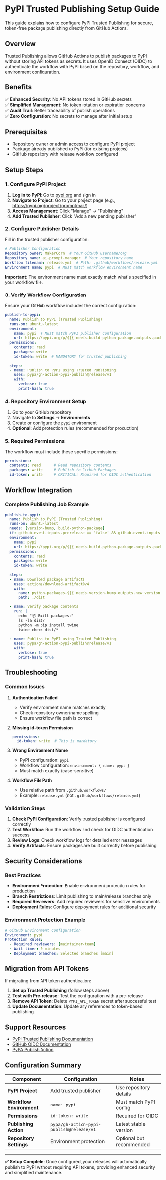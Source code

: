 # PyPI Trusted Publishing Setup Guide

This guide explains how to configure PyPI Trusted Publishing for secure, token-free package publishing directly from GitHub Actions.

## Overview

Trusted Publishing allows GitHub Actions to publish packages to PyPI without storing API tokens as secrets. It uses OpenID Connect (OIDC) to authenticate the workflow with PyPI based on the repository, workflow, and environment configuration.

## Benefits

✅ **Enhanced Security**: No API tokens stored in GitHub secrets  
✅ **Simplified Management**: No token rotation or expiration concerns  
✅ **Audit Trail**: Better traceability of publish operations  
✅ **Zero Configuration**: No secrets to manage after initial setup  

## Prerequisites

- Repository owner or admin access to configure PyPI project
- Package already published to PyPI (for existing projects)
- GitHub repository with release workflow configured

## Setup Steps

### 1. Configure PyPI Project

1. **Log in to PyPI**: Go to [pypi.org](https://pypi.org) and sign in
2. **Navigate to Project**: Go to your project page (e.g., https://pypi.org/project/promptman/)
3. **Access Management**: Click "Manage" → "Publishing"
4. **Add Trusted Publisher**: Click "Add a new pending publisher"

### 2. Configure Publisher Details

Fill in the trusted publisher configuration:

```yaml
# Publisher Configuration
Repository owner: MakerCorn  # Your GitHub username/org
Repository name: ai-prompt-manager  # Your repository name
Workflow filename: release.yml  # Path: .github/workflows/release.yml
Environment name: pypi  # Must match workflow environment name
```

**Important**: The environment name must exactly match what's specified in your workflow file.

### 3. Verify Workflow Configuration

Ensure your GitHub workflow includes the correct configuration:

```yaml
publish-to-pypi:
  name: Publish to PyPI (Trusted Publishing)
  runs-on: ubuntu-latest
  environment: 
    name: pypi  # Must match PyPI publisher configuration
    url: https://pypi.org/p/${{ needs.build-python-package.outputs.package-name }}
  permissions:
    contents: read
    packages: write
    id-token: write  # MANDATORY for trusted publishing
  
  steps:
  - name: Publish to PyPI using Trusted Publishing
    uses: pypa/gh-action-pypi-publish@release/v1
    with:
      verbose: true
      print-hash: true
```

### 4. Repository Environment Setup

1. Go to your GitHub repository
2. Navigate to **Settings** → **Environments**
3. Create or configure the `pypi` environment
4. **Optional**: Add protection rules (recommended for production)

### 5. Required Permissions

The workflow must include these specific permissions:

```yaml
permissions:
  contents: read      # Read repository contents
  packages: write     # Publish to GitHub Packages
  id-token: write     # CRITICAL: Required for OIDC authentication
```

## Workflow Integration

### Complete Publishing Job Example

```yaml
publish-to-pypi:
  name: Publish to PyPI (Trusted Publishing)
  runs-on: ubuntu-latest
  needs: [version-bump, build-python-package]
  if: github.event.inputs.prerelease == 'false' && github.event.inputs.draft == 'false'
  environment: 
    name: pypi
    url: https://pypi.org/p/${{ needs.build-python-package.outputs.package-name }}
  permissions:
    contents: read
    packages: write
    id-token: write
  
  steps:
  - name: Download package artifacts
    uses: actions/download-artifact@v4
    with:
      name: python-packages-${{ needs.version-bump.outputs.new_version }}
      path: ./dist

  - name: Verify package contents
    run: |
      echo "📦 Built packages:"
      ls -la dist/
      python -m pip install twine
      twine check dist/*

  - name: Publish to PyPI using Trusted Publishing
    uses: pypa/gh-action-pypi-publish@release/v1
    with:
      verbose: true
      print-hash: true
```

## Troubleshooting

### Common Issues

1. **Authentication Failed**
   - Verify environment name matches exactly
   - Check repository owner/name spelling
   - Ensure workflow file path is correct

2. **Missing id-token Permission**
   ```yaml
   permissions:
     id-token: write  # This is mandatory
   ```

3. **Wrong Environment Name**
   - PyPI configuration: `pypi`
   - Workflow configuration: `environment: { name: pypi }`
   - Must match exactly (case-sensitive)

4. **Workflow File Path**
   - Use relative path from `.github/workflows/`
   - Example: `release.yml` (not `.github/workflows/release.yml`)

### Validation Steps

1. **Check PyPI Configuration**: Verify trusted publisher is configured correctly
2. **Test Workflow**: Run the workflow and check for OIDC authentication success
3. **Review Logs**: Check workflow logs for detailed error messages
4. **Verify Artifacts**: Ensure packages are built correctly before publishing

## Security Considerations

### Best Practices

- **Environment Protection**: Enable environment protection rules for production
- **Branch Restrictions**: Limit publishing to main/release branches only
- **Required Reviewers**: Add required reviewers for sensitive environments
- **Deployment Rules**: Configure deployment rules for additional security

### Environment Protection Example

```yaml
# GitHub Environment Configuration
Environment: pypi
Protection Rules:
  - Required reviewers: [maintainer-team]
  - Wait timer: 0 minutes
  - Deployment branches: Selected branches [main]
```

## Migration from API Tokens

If migrating from API token authentication:

1. **Set up Trusted Publishing** (follow steps above)
2. **Test with Pre-release**: Test the configuration with a pre-release
3. **Remove API Token**: Delete `PYPI_API_TOKEN` secret after successful test
4. **Update Documentation**: Update any references to token-based publishing

## Support Resources

- [PyPI Trusted Publishing Documentation](https://docs.pypi.org/trusted-publishers/)
- [GitHub OIDC Documentation](https://docs.github.com/en/actions/deployment/security-hardening-your-deployments/about-security-hardening-with-openid-connect)
- [PyPA Publish Action](https://github.com/pypa/gh-action-pypi-publish)

## Configuration Summary

| Component | Configuration | Notes |
|-----------|---------------|-------|
| **PyPI Project** | Add trusted publisher | Use repository details |
| **Workflow Environment** | `name: pypi` | Must match PyPI config |
| **Permissions** | `id-token: write` | Required for OIDC |
| **Publishing Action** | `pypa/gh-action-pypi-publish@release/v1` | Latest stable version |
| **Repository Settings** | Environment protection | Optional but recommended |

---

**✅ Setup Complete**: Once configured, your releases will automatically publish to PyPI without requiring API tokens, providing enhanced security and simplified maintenance.